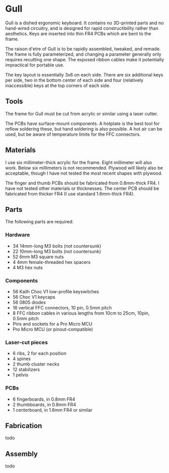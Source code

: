 # Gull

Gull is a dished ergonomic keyboard. It contains no 3D-printed parts and no hand-wired circuitry, and is designed for rapid constructibility rather than aesthetics. Keys are inserted into thin FR4 PCBs which are bent to the frame.

The raison d'etre of Gull is to be rapidly assembled, tweaked, and remade. The frame is fully parameterized, and changing a parameter generally only requires recutting one shape. The exposed ribbon cables make it potentially impractical for portable use.

The key layout is essentially 3x6 on each side. There are six additional keys per side, two in the bottom center of each side and four (relatively inaccessible) keys at the top corners of each side.

## Tools

The frame for Gull must be cut from acrylic or similar using a laser cutter.

The PCBs have surface-mount components. A hotplate is the best tool for reflow soldering these, but hand soldering is also possible. A hot air can be used, but be aware of temperature limits for the FFC connectors.

## Materials

I use six millimeter-thick acrylic for the frame. Eight millimeter will also work. Below six millimeters is not recommended. Plywood will likely also be acceptable, though I have not tested the most recent shapes with plywood.

The finger and thumb PCBs should be fabricated from 0.8mm-thick FR4. I have not tested other materials or thicknesses. The center PCB should be fabricated from thicker FR4 (I use standard 1.6mm-thick FR4).

## Parts

The following parts are required:

### Hardware 

* 34 14mm-long M3 bolts (not countersunk)
* 22 10mm-long M3 bolts (not countersunk)
* 52 6mm M3 square nuts
* 4 4mm female-threaded hex spacers
* 4 M3 hex nuts

### Components

* 56 Kailh Choc V1 low-profile keyswitches
* 56 Choc V1 keycaps
* 56 0805 diodes
* 16 vertical FFC connectors, 10 pin, 0.5mm pitch
* 8 FFC ribbon cables in various lengths from 10cm to 25cm, 10pin, 0.5mm pitch
* Pins and sockets for a Pro Micro MCU
* Pro Micro MCU (or pinout-compatible)

### Laser-cut pieces

* 6 ribs, 2 for each position
* 4 spines
* 2 thumb cluster necks
* 12 stabilizers
* 1 pelvis

### PCBs

* 6 fingerboards, in 0.8mm FR4
* 2 thumbboards, in 0.8mm FR4
* 1 centerboard, in 1.6mm FR4 or similar

## Fabrication

todo

## Assembly

todo
